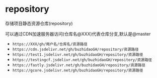 # repository
存储项目静态资源仓库(repository)

可以通过CDN加速服务器访问(仓库名@XXX)代表仓库分支,默认是@master

+ `https://XXX/gh/用户名/仓库名/资源路径`
+ `https://cdn.jsdelivr.net/gh/buzhidaoGH/repository/资源路径`
+ `https://test1.jsdelivr.net/gh/buzhidaoGH/repository/资源路径`
+ `https://testingcf.jsdelivr.net/gh/buzhidaoGH/repository/资源路径`
+ `https://fastly.jsdelivr.net/gh/buzhidaoGH/repository/资源路径`
+ `https://gcore.jsdelivr.net/gh/buzhidaoGH/repository/资源路径`



